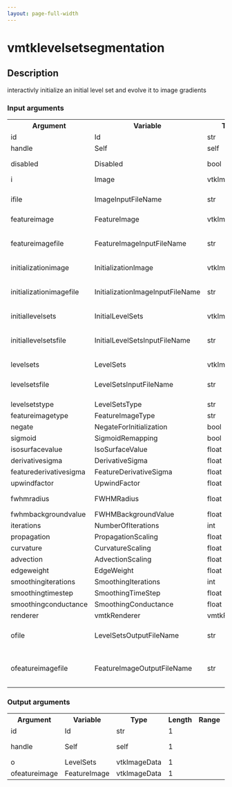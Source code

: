 ```yaml
---
layout: page-full-width
---
```

<h1>vmtklevelsetsegmentation</h1>
<h2>Description</h2>
interactivly initialize an initial level set and evolve it to image gradients
<h3>Input arguments</h3>
<table class="vmtkscripts">
<tr>
<th>Argument</th><th>Variable</th><th>Type</th><th>Length</th><th>Range</th><th>Default</th><th>Description</th>
</tr>
<tr><td>id</td><td>Id</td><td>str</td><td>1</td><td></td><td>0</td><td>script id</td>
</tr>
<tr><td>handle</td><td>Self</td><td>self</td><td>1</td><td></td><td></td><td>handle to self</td>
</tr>
<tr><td>disabled</td><td>Disabled</td><td>bool</td><td>1</td><td></td><td>0</td><td>disable execution and piping</td>
</tr>
<tr><td>i</td><td>Image</td><td>vtkImageData</td><td>1</td><td></td><td></td><td></td>
</tr>
<tr><td>ifile</td><td>ImageInputFileName</td><td>str</td><td>1</td><td></td><td></td><td>filename for the default Image reader</td>
</tr>
<tr><td>featureimage</td><td>FeatureImage</td><td>vtkImageData</td><td>1</td><td></td><td></td><td></td>
</tr>
<tr><td>featureimagefile</td><td>FeatureImageInputFileName</td><td>str</td><td>1</td><td></td><td></td><td>filename for the default FeatureImage reader</td>
</tr>
<tr><td>initializationimage</td><td>InitializationImage</td><td>vtkImageData</td><td>1</td><td></td><td></td><td></td>
</tr>
<tr><td>initializationimagefile</td><td>InitializationImageInputFileName</td><td>str</td><td>1</td><td></td><td></td><td>filename for the default InitializationImage reader</td>
</tr>
<tr><td>initiallevelsets</td><td>InitialLevelSets</td><td>vtkImageData</td><td>1</td><td></td><td></td><td></td>
</tr>
<tr><td>initiallevelsetsfile</td><td>InitialLevelSetsInputFileName</td><td>str</td><td>1</td><td></td><td></td><td>filename for the default InitialLevelSets reader</td>
</tr>
<tr><td>levelsets</td><td>LevelSets</td><td>vtkImageData</td><td>1</td><td></td><td></td><td></td>
</tr>
<tr><td>levelsetsfile</td><td>LevelSetsInputFileName</td><td>str</td><td>1</td><td></td><td></td><td>filename for the default LevelSets reader</td>
</tr>
<tr><td>levelsetstype</td><td>LevelSetsType</td><td>str</td><td>1</td><td>["geodesic","curves","threshold","laplacian"]</td><td>geodesic</td><td></td>
</tr>
<tr><td>featureimagetype</td><td>FeatureImageType</td><td>str</td><td>1</td><td>["vtkgradient","gradient","upwind","fwhm"]</td><td>gradient</td><td></td>
</tr>
<tr><td>negate</td><td>NegateForInitialization</td><td>bool</td><td>1</td><td></td><td>0</td><td></td>
</tr>
<tr><td>sigmoid</td><td>SigmoidRemapping</td><td>bool</td><td>1</td><td></td><td>0</td><td></td>
</tr>
<tr><td>isosurfacevalue</td><td>IsoSurfaceValue</td><td>float</td><td>1</td><td></td><td>0.0</td><td></td>
</tr>
<tr><td>derivativesigma</td><td>DerivativeSigma</td><td>float</td><td>1</td><td>(0.0,)</td><td>0.0</td><td></td>
</tr>
<tr><td>featurederivativesigma</td><td>FeatureDerivativeSigma</td><td>float</td><td>1</td><td>(0.0,)</td><td>0.0</td><td></td>
</tr>
<tr><td>upwindfactor</td><td>UpwindFactor</td><td>float</td><td>1</td><td>(0.0,1.0)</td><td>1.0</td><td></td>
</tr>
<tr><td>fwhmradius</td><td>FWHMRadius</td><td>float</td><td>3</td><td>(0.0,)</td><td>[1.0, 1.0, 1.0]</td><td></td>
</tr>
<tr><td>fwhmbackgroundvalue</td><td>FWHMBackgroundValue</td><td>float</td><td>1</td><td></td><td>0.0</td><td></td>
</tr>
<tr><td>iterations</td><td>NumberOfIterations</td><td>int</td><td>1</td><td>(0,)</td><td>0</td><td></td>
</tr>
<tr><td>propagation</td><td>PropagationScaling</td><td>float</td><td>1</td><td>(0.0,)</td><td>0.0</td><td></td>
</tr>
<tr><td>curvature</td><td>CurvatureScaling</td><td>float</td><td>1</td><td>(0.0,)</td><td>0.0</td><td></td>
</tr>
<tr><td>advection</td><td>AdvectionScaling</td><td>float</td><td>1</td><td>(0.0,)</td><td>1.0</td><td></td>
</tr>
<tr><td>edgeweight</td><td>EdgeWeight</td><td>float</td><td>1</td><td>(0.0,)</td><td>0.0</td><td></td>
</tr>
<tr><td>smoothingiterations</td><td>SmoothingIterations</td><td>int</td><td>1</td><td>(0,)</td><td>5</td><td></td>
</tr>
<tr><td>smoothingtimestep</td><td>SmoothingTimeStep</td><td>float</td><td>1</td><td>(0,)</td><td>0.1</td><td></td>
</tr>
<tr><td>smoothingconductance</td><td>SmoothingConductance</td><td>float</td><td>1</td><td>(0,)</td><td>0.8</td><td></td>
</tr>
<tr><td>renderer</td><td>vmtkRenderer</td><td>vmtkRenderer</td><td>1</td><td></td><td></td><td></td>
</tr>
<tr><td>ofile</td><td>LevelSetsOutputFileName</td><td>str</td><td>1</td><td></td><td></td><td>filename for the default LevelSets writer</td>
</tr>
<tr><td>ofeatureimagefile</td><td>FeatureImageOutputFileName</td><td>str</td><td>1</td><td></td><td></td><td>filename for the default FeatureImage writer</td>
</tr>
</table>
<h3>Output arguments</h3>
<table class="vmtkscripts">
<tr>
<th>Argument</th><th>Variable</th><th>Type</th><th>Length</th><th>Range</th><th>Default</th><th>Description</th>
</tr>
<tr><td>id</td><td>Id</td><td>str</td><td>1</td><td></td><td>0</td><td>script id</td>
</tr>
<tr><td>handle</td><td>Self</td><td>self</td><td>1</td><td></td><td></td><td>handle to self</td>
</tr>
<tr><td>o</td><td>LevelSets</td><td>vtkImageData</td><td>1</td><td></td><td></td><td></td>
</tr>
<tr><td>ofeatureimage</td><td>FeatureImage</td><td>vtkImageData</td><td>1</td><td></td><td></td><td></td>
</tr>
</table>


